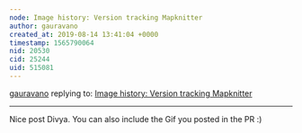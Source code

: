 ```yaml
---
node: Image history: Version tracking Mapknitter
author: gauravano
created_at: 2019-08-14 13:41:04 +0000
timestamp: 1565790064
nid: 20530
cid: 25244
uid: 515081
---
```




[gauravano](../profile/gauravano) replying to: [Image history: Version tracking Mapknitter](../notes/divyabaid16/08-14-2019/image-history-version-tracking-mapknitter)

----
Nice post Divya. You can also include the Gif you posted in the PR :)